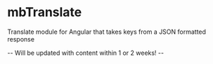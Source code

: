 mbTranslate
===========

Translate module for Angular that takes keys from a JSON formatted response

-- Will be updated with content within 1 or 2 weeks! --
